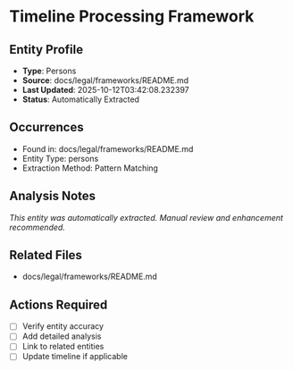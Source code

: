 # Timeline Processing Framework

## Entity Profile
- **Type**: Persons
- **Source**: docs/legal/frameworks/README.md
- **Last Updated**: 2025-10-12T03:42:08.232397
- **Status**: Automatically Extracted

## Occurrences
- Found in: docs/legal/frameworks/README.md
- Entity Type: persons
- Extraction Method: Pattern Matching

## Analysis Notes
*This entity was automatically extracted. Manual review and enhancement recommended.*

## Related Files
- docs/legal/frameworks/README.md

## Actions Required
- [ ] Verify entity accuracy
- [ ] Add detailed analysis
- [ ] Link to related entities
- [ ] Update timeline if applicable
